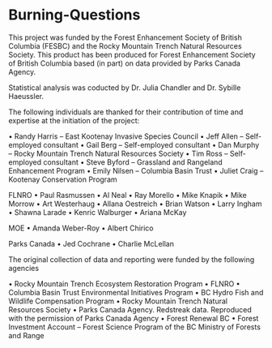 # Burning-Questions

This project was funded by the Forest Enhancement Society of British Columbia (FESBC) and the Rocky Mountain Trench Natural Resources Society.
This product has been produced for Forest Enhancement Society of British Columbia based (in part) on data provided by Parks Canada Agency.

Statistical analysis was coducted by Dr. Julia Chandler and Dr. Sybille Haeussler.

The following individuals are thanked for their contribution of time and expertise at the initiation of the project:

•	Randy Harris – East Kootenay Invasive Species Council
•	Jeff Allen – Self-employed consultant
•	Gail Berg – Self-employed consultant
•	Dan Murphy – Rocky Mountain Trench Natural Resources Society
•	Tim Ross – Self-employed consultant
•	Steve Byford – Grassland and Rangeland Enhancement Program 
•	Emily Nilsen – Columbia Basin Trust
•	Juliet Craig – Kootenay Conservation Program

FLNRO
•	Paul Rasmussen
•	Al Neal 
•	Ray Morello
•	Mike Knapik
•	Mike Morrow
•	Art Westerhaug
•	Allana Oestreich
•	Brian Watson
•	Larry Ingham
•	Shawna Larade
•	Kenric Walburger
•	Ariana McKay

 MOE
•	Amanda Weber-Roy
•	Albert Chirico

Parks Canada
•	Jed Cochrane
•	Charlie McLellan

The original collection of data and reporting were funded by the following agencies

•	Rocky Mountain Trench Ecosystem Restoration Program
•	FLNRO
•	Columbia Basin Trust Environmental Initiatives Program
•	BC Hydro Fish and Wildlife Compensation Program
•	Rocky Mountain Trench Natural Resources Society
•	Parks Canada Agency. Redstreak data. Reproduced with the permission of Parks Canada Agency
•	Forest Renewal BC
•	Forest Investment Account – Forest Science Program of the BC Ministry of Forests and Range
